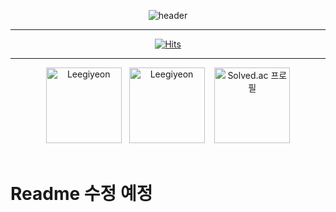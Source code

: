 <div align = 'center'>
  
  ![header](https://capsule-render.vercel.app/api?type=soft&color=66CDAA&height=300&section=header&text=Giyeon's-Github&fontSize=80)

</div>

---


<div align = 'center'>
  
  [![Hits](https://hits.seeyoufarm.com/api/count/incr/badge.svg?url=https%3A%2F%2Fgithub.com%2FLeegiyeon%2Fhit-counter&count_bg=%233D9EC8&title_bg=%23555555&icon=&icon_color=%23E7E7E7&title=VISIT&edge_flat=false)](https://hits.seeyoufarm.com)

</div>

---


<div align="center">
  <img src="https://github-readme-stats.vercel.app/api?username=Leegiyeon&show_icons=true&locale=en&theme=blue-green" alt="Leegiyeon" style="height: 121px;" />&nbsp;&nbsp;
  <img src="https://github-readme-stats.vercel.app/api/top-langs?username=Leegiyeon&show_icons=true&locale=en&layout=compact&theme=blue-green" alt="Leegiyeon" style="height: 121px;" />
  &nbsp;&nbsp;
  
  <a href="https://solved.ac/rldus3512">
    <img src="http://mazassumnida.wtf/api/v2/generate_badge?boj=rldus3512" alt="Solved.ac 프로필" style="height: 121px;" />
  </a>
  
</div>

<br>

# Readme 수정 예정
